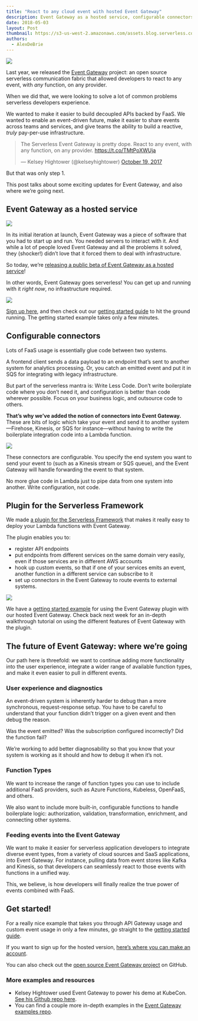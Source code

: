 ```yaml
---
title: "React to any cloud event with hosted Event Gateway"
description: Event Gateway as a hosted service, configurable connectors, and a plugin for the Serverless Framework.
date: 2018-05-03
layout: Post
thumbnail: https://s3-us-west-2.amazonaws.com/assets.blog.serverless.com/event-gateway-announcement/event-gateway-thumb.png
authors:
  - AlexDeBrie
---
```


<img src="https://s3-us-west-2.amazonaws.com/assets.blog.serverless.com/event-gateway-announcement/event-gateway-readme-header1.png">

Last year, we released the [Event Gateway](https://serverless.com/event-gateway/) project: an open source serverless communication fabric that allowed developers to react to any event, with *any* function, on any provider.

When we did that, we were looking to solve a lot of common problems serverless developers experience.

We wanted to make it easier to build decoupled APIs backed by FaaS. We wanted to enable an event-driven future, make it easier to share events across teams and services, and give teams the ability to build a reactive, *truly* pay-per-use infrastructure.

<blockquote class="twitter-tweet" data-lang="en"><p lang="en" dir="ltr">The Serverless Event Gateway is pretty dope. React to any event, with any function, on any provider. <a href="https://t.co/TMtPoXWUja">https://t.co/TMtPoXWUja</a></p>&mdash; Kelsey Hightower (@kelseyhightower) <a href="https://twitter.com/kelseyhightower/status/921114988269379585?ref_src=twsrc%5Etfw">October 19, 2017</a></blockquote>
<script async src="https://platform.twitter.com/widgets.js" charset="utf-8"></script>

But that was only step 1.

This post talks about some exciting updates for Event Gateway, and also where we’re going next. 

## Event Gateway as a hosted service

<img src="https://s3-us-west-2.amazonaws.com/assets.blog.serverless.com/event-gateway-announcement/event-gateway-integrations1.png">

In its initial iteration at launch, Event Gateway was a piece of software that you had to start up and run. You needed servers to interact with it. And while a lot of people loved Event Gateway and all the problems it solved, they (shocker!) didn’t love that it forced them to deal with infrastructure.

So today, we’re [releasing a public beta of Event Gateway as a hosted service](https://serverless.com/event-gateway/)!

In other words, Event Gateway goes serverless! You can get up and running with it *right now*, no infrastructure required.

<a href="https://dashboard.serverless.com"><img src="https://s3-us-west-2.amazonaws.com/assets.blog.serverless.com/event-gateway-announcement/event-gateway-dashboard.png"></a>

[Sign up here](https://dashboard.serverless.com), and then check out our [getting started guide](https://github.com/serverless/event-gateway-getting-started) to hit the ground running. The getting started example takes only a few minutes.

## Configurable connectors

Lots of FaaS usage is essentially glue code between two systems.

A frontend client sends a data payload to an endpoint that’s sent to another system for analytics processing. Or, you catch an emitted event and put it in SQS for integrating with legacy infrastructure.

But part of the serverless mantra is: Write Less Code. Don’t write boilerplate code where you don’t need it, and configuration is better than code wherever possible. Focus on your business logic, and outsource code to others.

**That’s why we’ve added the notion of connectors into Event Gateway.** These are bits of logic which take your event and send it to another system—Firehose, Kinesis, or SQS for instance—without having to write the boilerplate integration code into a Lambda function.

<img src="https://s3-us-west-2.amazonaws.com/assets.blog.serverless.com/event-gateway-announcement/event-gateway-connector-medium.png">

These connectors are configurable. You specify the end system you want to send your event to (such as a Kinesis stream or SQS queue), and the Event Gateway will handle forwarding the event to that system.

No more glue code in Lambda just to pipe data from one system into another. Write configuration, not code.

## Plugin for the Serverless Framework

We made [a plugin for the Serverless Framework](https://github.com/serverless/serverless-event-gateway-plugin) that makes it really easy to deploy your Lambda functions with Event Gateway.

The plugin enables you to:
- register API endpoints
- put endpoints from different services on the same domain very easily, even if those services are in different AWS accounts
- hook up custom events, so that if one of your services emits an event, another function in a different service can subscribe to it
- set up connectors in the Event Gateway to route events to external systems.

<img src="https://s3-us-west-2.amazonaws.com/assets.blog.serverless.com/event-gateway-announcement/event-gateway-plugin-full.png">

We have a [getting started example](https://github.com/serverless/event-gateway-getting-started) for using the Event Gateway plugin with our hosted Event Gateway. Check back next week for an in-depth walkthrough tutorial on using the different features of Event Gateway with the plugin.

## The future of Event Gateway: where we’re going

Our path here is threefold: we want to continue adding more functionality into the user experience, integrate a wider range of available function types, and make it even easier to pull in different events. 

### User experience and diagnostics

An event-driven system is inherently harder to debug than a more synchronous, request-response setup. You have to be careful to understand that your function didn’t trigger on a given event and then debug the reason.

Was the event emitted? Was the subscription configured incorrectly? Did the function fail?

We’re working to add better diagnosability so that you know that your system is working as it should and how to debug it when it’s not.

### Function Types

We want to increase the range of function types you can use to include additional FaaS providers, such as Azure Functions, Kubeless, OpenFaaS, and others.

We also want to include more built-in, configurable functions to handle boilerplate logic: authorization, validation, transformation, enrichment, and connecting other systems. 

### Feeding events into the Event Gateway

We want to make it easier for serverless application developers to integrate diverse event types, from a variety of cloud sources and SaaS applications, into Event Gateway. For instance, pulling data from event stores like Kafka and Kinesis, so that developers can seamlessly react to those events with functions in a unified way.

This, we believe, is how developers will finally realize the true power of events combined with FaaS.

## Get started!

For a really nice example that takes you through API Gateway usage and custom event usage in only a few minutes, go straight to the [getting started guide](https://github.com/serverless/event-gateway-getting-started).

If you want to sign up for the hosted version, [here’s where you can make an account](https://dashboard.serverless.com).

You can also check out the [open source Event Gateway project](https://github.com/serverless/event-gateway) on GitHub.

### More examples and resources

- Kelsey Hightower used Event Gateway to power his demo at KubeCon. [See his Github repo here](https://github.com/kelseyhightower/event-gateway-on-kubernetes).
- You can find a couple more in-depth examples in the [Event Gateway examples repo](https://github.com/serverless/event-gateway/tree/master/examples).
